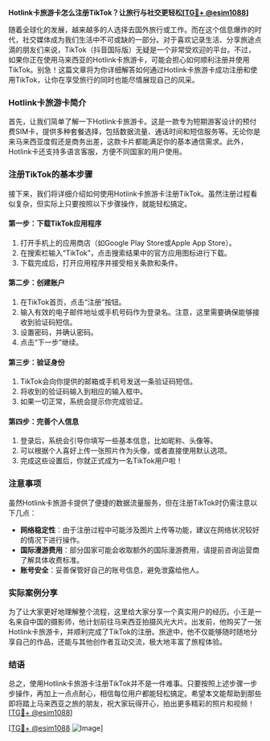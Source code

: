 **Hotlink卡旅游卡怎么注册TikTok？让旅行与社交更轻松[[TG💪+ @esim1088](https://t.me/s/esim1088)]**

随着全球化的发展，越来越多的人选择去国外旅行或工作。而在这个信息爆炸的时代，社交媒体成为我们生活中不可或缺的一部分。对于喜欢记录生活、分享旅途点滴的朋友们来说，TikTok（抖音国际版）无疑是一个非常受欢迎的平台。不过，如果你正在使用马来西亚的Hotlink卡旅游卡，可能会担心如何顺利注册并使用TikTok。别急！这篇文章将为你详细解答如何通过Hotlink卡旅游卡成功注册和使用TikTok，让你在享受旅行的同时也能尽情展现自己的风采。

### Hotlink卡旅游卡简介

首先，让我们简单了解一下Hotlink卡旅游卡。这是一款专为短期游客设计的预付费SIM卡，提供多种套餐选择，包括数据流量、通话时间和短信服务等。无论你是来马来西亚度假还是商务出差，这款卡片都能满足你的基本通信需求。此外，Hotlink卡还支持多语言客服，方便不同国家的用户使用。

### 注册TikTok的基本步骤

接下来，我们将详细介绍如何使用Hotlink卡旅游卡注册TikTok。虽然注册过程看似复杂，但实际上只要按照以下步骤操作，就能轻松搞定。

#### 第一步：下载TikTok应用程序

1. 打开手机上的应用商店（如Google Play Store或Apple App Store）。
2. 在搜索栏输入“TikTok”，点击搜索结果中的官方应用图标进行下载。
3. 下载完成后，打开应用程序并接受相关条款和条件。

#### 第二步：创建账户

1. 在TikTok首页，点击“注册”按钮。
2. 输入有效的电子邮件地址或手机号码作为登录名。注意，这里需要确保能够接收到验证码短信。
3. 设置密码，并确认密码。
4. 点击“下一步”继续。

#### 第三步：验证身份

1. TikTok会向你提供的邮箱或手机号发送一条验证码短信。
2. 将收到的验证码输入到相应的输入框中。
3. 如果一切正常，系统会提示你完成验证。

#### 第四步：完善个人信息

1. 登录后，系统会引导你填写一些基本信息，比如昵称、头像等。
2. 可以根据个人喜好上传一张照片作为头像，或者直接使用默认选项。
3. 完成这些设置后，你就正式成为一名TikTok用户啦！

### 注意事项

虽然Hotlink卡旅游卡提供了便捷的数据流量服务，但在注册TikTok时仍需注意以下几点：

- **网络稳定性**：由于注册过程中可能涉及图片上传等功能，建议在网络状况较好的情况下进行操作。
- **国际漫游费用**：部分国家可能会收取额外的国际漫游费用，请提前咨询运营商了解具体收费标准。
- **账号安全**：妥善保管好自己的账号信息，避免泄露给他人。

### 实际案例分享

为了让大家更好地理解整个流程，这里给大家分享一个真实用户的经历。小王是一名来自中国的摄影师，他计划前往马来西亚拍摄风光大片。出发前，他购买了一张Hotlink卡旅游卡，并顺利完成了TikTok的注册。旅途中，他不仅能够随时随地分享自己的作品，还能与其他创作者互动交流，极大地丰富了旅程体验。

### 结语

总之，使用Hotlink卡旅游卡注册TikTok并不是一件难事。只要按照上述步骤一步步操作，再加上一点点耐心，相信每位用户都能轻松搞定。希望本文能帮助到那些即将踏上马来西亚之旅的朋友，祝大家玩得开心，拍出更多精彩的照片和视频！[[TG💪+ @esim1088](https://t.me/s/esim1088)]

[[TG💪+ @esim1088](https://t.me/s/esim1088) ![Image](https://i.postimg.cc/4NQfJmqS/Snipaste-2025-05-13-00-14-12.png)]